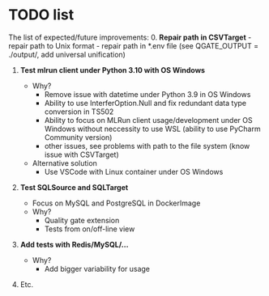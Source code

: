 # TODO list

The list of expected/future improvements:
 0. **Repair path in CSVTarget**
    - repair path to Unix format
    - repair path in *.env file (see QGATE_OUTPUT = ./output/, add universal unification)
 1. **Test mlrun client under Python 3.10 with OS Windows**
    - Why?
      - Remove issue with datetime under Python 3.9 in OS Windows
      - Ability to use InterferOption.Null and fix redundant data type conversion in TS502
      - Ability to focus on MLRun client usage/development under OS Windows without
      neccessity to use WSL (ability to use PyCharm Community version)
      - other issues, see problems with path to the file system (know issue with CSVTarget)
    - Alternative solution
      - Use VSCode with Linux container under OS Windows
      
 2. **Test SQLSource and SQLTarget**
    - Focus on MySQL and PostgreSQL in DockerImage
    - Why?
      - Quality gate extension
      - Tests from on/off-line view

 3. **Add tests with Redis/MySQL/...**
    - Why?
      - Add bigger variability for usage

 4. Etc.